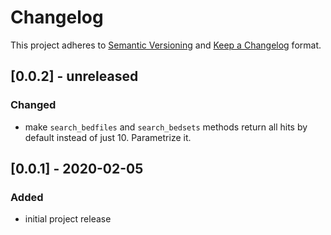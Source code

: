 # Changelog

This project adheres to [Semantic Versioning](https://semver.org/spec/v2.0.0.html) and [Keep a Changelog](https://keepachangelog.com/en/1.0.0/) format. 

## [0.0.2] - unreleased
### Changed 
- make `search_bedfiles` and `search_bedsets` methods return all hits by default instead of just 10. Parametrize it. 


## [0.0.1] - 2020-02-05
### Added 
- initial project release